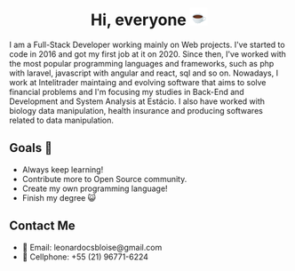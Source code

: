 <h1 align="center">Hi, everyone <img src="./assets/hot_beverage.gif"> </h1>
<p>I am a Full-Stack Developer working mainly on Web projects. I've started to code in 2016 and got my first job at it on 2020. Since then, I've worked with the most popular programming languages and frameworks, such as php with laravel, javascript with angular and react, sql and so on. Nowadays, I work at Intelitrader maintaing and evolving software that aims to solve financial problems and I'm focusing my studies in Back-End and Development and System Analysis at Estácio. I also have worked with biology data manipulation, health insurance and producing softwares related to data manipulation. </p>
<h2>Goals 🎯</h2>
<ul>
    <li>Always keep learning!</li>
    <li>Contribute more to Open Source community.</li>
    <li>Create my own programming language!</li>
    <li>Finish my degree 😺</li> 
</ul>
<h2> Contact Me </h2>
<ul>
    <li> 📨 Email: leonardocsbloise@gmail.com </li>
    <li> 📳 Cellphone: +55 (21) 96771-6224 </li>
</ul>
